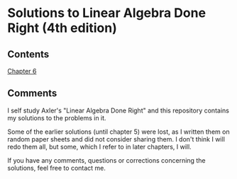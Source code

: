 # Solutions to Linear Algebra Done Right (4th edition)
## Contents
[Chapter 6](solutions/chapter6.pdf)

## Comments
I self study Axler's "Linear Algebra Done Right" and this repository contains my solutions to the problems in it.

Some of the earlier solutions (until chapter 5) were lost, as I written them on random paper sheets and did not consider sharing them. I don't think I will redo them all, but some, which I refer to in later chapters, I will.

If you have any comments, questions or corrections concerning the solutions, feel free to contact me.

